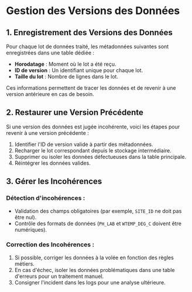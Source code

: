# Gestion des Versions des Données

## 1. Enregistrement des Versions des Données
Pour chaque lot de données traité, les métadonnées suivantes sont enregistrées dans une table dédiée :
- **Horodatage** : Moment où le lot a été reçu.
- **ID de version** : Un identifiant unique pour chaque lot.
- **Taille du lot** : Nombre de lignes dans le lot.

Ces informations permettent de tracer les données et de revenir à une version antérieure en cas de besoin.

## 2. Restaurer une Version Précédente
Si une version des données est jugée incohérente, voici les étapes pour revenir à une version précédente :
1. Identifier l'ID de version valide à partir des métadonnées.
2. Recharger le lot correspondant depuis le stockage intermédiaire.
3. Supprimer ou isoler les données défectueuses dans la table principale.
4. Réintégrer les données valides.

## 3. Gérer les Incohérences
### Détection d'incohérences :
- Validation des champs obligatoires (par exemple, `SITE_ID` ne doit pas être nul).
- Contrôle des formats de données (`PH_LAB` et `WTEMP_DEG_C` doivent être numériques).

### Correction des Incohérences :
1. Si possible, corriger les données à la volée en fonction des règles métiers.
2. En cas d'échec, isoler les données problématiques dans une table d'erreurs pour un traitement manuel.
3. Consigner l'incident dans les logs pour une analyse ultérieure.

